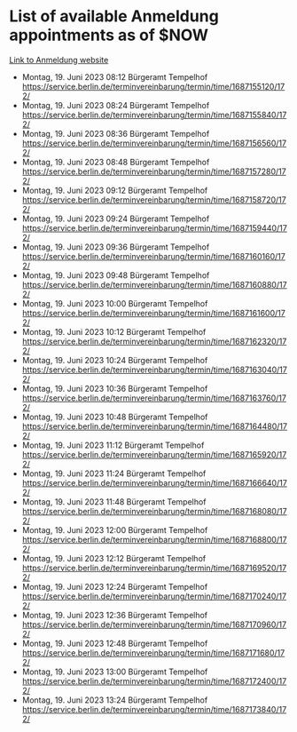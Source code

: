 # List of available Anmeldung appointments as of $NOW
[Link to Anmeldung website](https://service.berlin.de/terminvereinbarung/termin/tag.php?termin=1&anliegen[]=120686&dienstleisterlist=122210,122217,327316,122219,327312,122227,327314,122231,327346,122243,327348,122254,122252,329742,122260,329745,122262,329748,122271,327278,122273,327274,122277,327276,330436,122280,327294,122282,327290,122284,327292,122291,327270,122285,327266,122286,327264,122296,327268,150230,329760,122297,327286,122294,327284,122312,329763,122314,329775,122304,327330,122311,327334,122309,327332,317869,122281,327352,122279,329772,122283,122276,327324,122274,327326,122267,329766,122246,327318,122251,327320,122257,327322,122208,327298,122226,327300&herkunft=http%3A%2F%2Fservice.berlin.de%2Fdienstleistung%2F120686%2F)
- Montag, 19. Juni 2023 08:12 Bürgeramt Tempelhof https://service.berlin.de/terminvereinbarung/termin/time/1687155120/172/
- Montag, 19. Juni 2023 08:24 Bürgeramt Tempelhof https://service.berlin.de/terminvereinbarung/termin/time/1687155840/172/
- Montag, 19. Juni 2023 08:36 Bürgeramt Tempelhof https://service.berlin.de/terminvereinbarung/termin/time/1687156560/172/
- Montag, 19. Juni 2023 08:48 Bürgeramt Tempelhof https://service.berlin.de/terminvereinbarung/termin/time/1687157280/172/
- Montag, 19. Juni 2023 09:12 Bürgeramt Tempelhof https://service.berlin.de/terminvereinbarung/termin/time/1687158720/172/
- Montag, 19. Juni 2023 09:24 Bürgeramt Tempelhof https://service.berlin.de/terminvereinbarung/termin/time/1687159440/172/
- Montag, 19. Juni 2023 09:36 Bürgeramt Tempelhof https://service.berlin.de/terminvereinbarung/termin/time/1687160160/172/
- Montag, 19. Juni 2023 09:48 Bürgeramt Tempelhof https://service.berlin.de/terminvereinbarung/termin/time/1687160880/172/
- Montag, 19. Juni 2023 10:00 Bürgeramt Tempelhof https://service.berlin.de/terminvereinbarung/termin/time/1687161600/172/
- Montag, 19. Juni 2023 10:12 Bürgeramt Tempelhof https://service.berlin.de/terminvereinbarung/termin/time/1687162320/172/
- Montag, 19. Juni 2023 10:24 Bürgeramt Tempelhof https://service.berlin.de/terminvereinbarung/termin/time/1687163040/172/
- Montag, 19. Juni 2023 10:36 Bürgeramt Tempelhof https://service.berlin.de/terminvereinbarung/termin/time/1687163760/172/
- Montag, 19. Juni 2023 10:48 Bürgeramt Tempelhof https://service.berlin.de/terminvereinbarung/termin/time/1687164480/172/
- Montag, 19. Juni 2023 11:12 Bürgeramt Tempelhof https://service.berlin.de/terminvereinbarung/termin/time/1687165920/172/
- Montag, 19. Juni 2023 11:24 Bürgeramt Tempelhof https://service.berlin.de/terminvereinbarung/termin/time/1687166640/172/
- Montag, 19. Juni 2023 11:48 Bürgeramt Tempelhof https://service.berlin.de/terminvereinbarung/termin/time/1687168080/172/
- Montag, 19. Juni 2023 12:00 Bürgeramt Tempelhof https://service.berlin.de/terminvereinbarung/termin/time/1687168800/172/
- Montag, 19. Juni 2023 12:12 Bürgeramt Tempelhof https://service.berlin.de/terminvereinbarung/termin/time/1687169520/172/
- Montag, 19. Juni 2023 12:24 Bürgeramt Tempelhof https://service.berlin.de/terminvereinbarung/termin/time/1687170240/172/
- Montag, 19. Juni 2023 12:36 Bürgeramt Tempelhof https://service.berlin.de/terminvereinbarung/termin/time/1687170960/172/
- Montag, 19. Juni 2023 12:48 Bürgeramt Tempelhof https://service.berlin.de/terminvereinbarung/termin/time/1687171680/172/
- Montag, 19. Juni 2023 13:00 Bürgeramt Tempelhof https://service.berlin.de/terminvereinbarung/termin/time/1687172400/172/
- Montag, 19. Juni 2023 13:24 Bürgeramt Tempelhof https://service.berlin.de/terminvereinbarung/termin/time/1687173840/172/
